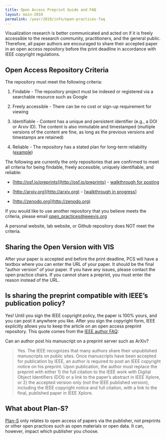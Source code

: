 ```yaml
---
title: Open Access Preprint Guide and FAQ
layout: main-2019
permalink: /year/2019/info/open-practices-faq
---
```


Visualization research is better communicated and acted on if it is freely accessible to the research community, practitioners, and the general public. Therefore, all paper authors are encouraged to share their accepted paper in an open access repository before the print deadline in accordance with IEEE copyright regulations.

## Open Access Repository Criteria

The repository must meet the following criteria:

1.  Findable - The repository project must be indexed or registered via a searchable resource such as Google
    
2.  Freely accessible - There can be no cost or sign-up requirement for viewing
    
3.  Identifiable - Content has a unique and persistent identifier (e.g., a DOI or Arxiv ID). The content is also immutable and timestamped (multiple versions of the content are fine, as long as the previous versions and timestamps are retained)
    
4.  Reliable - The repository has a stated plan for long-term reliability ([example](http://help.osf.io/m/faqs/l/726460-faqs#what-if-you-run-out-of-funding-what-happens-to-my-data))
    

The following are currently the only repositories that are confirmed to meet all criteria for being findable, freely accessible, uniquely identifiable, and reliable:

-   [http://osf.io/preprints](http://osf.io/preprints) - [walkthrough for posting](https://docs.google.com/document/d/1ZsNLXSDZB5MOTj0FGtPNGZ4FKSAGJ4FrtgoMZf4z-xw/edit?usp=sharing)
    
-   [http://arxiv.org](http://arxiv.org) - [[walkthrough in progress](https://docs.google.com/document/d/1oth87A9mnXK_skh1zgplto4W_eXYPZHkY3DN26gWUR4/edit)]
    
-   [http://zenodo.org](http://zenodo.org)
    
If you would like to use another repository that you believe meets the criteria, please email open_practices@ieeevis.org

A personal website, lab website, or Github repository does NOT meet the criteria.

## Sharing the Open Version with VIS

After your paper is accepted and before the print deadline, PCS will have a textbox where you can enter the URL of your paper. It should be the final “author version” of your paper. If you have any issues, please contact the open practice chairs. If you cannot share a preprint, you must enter the reason instead of the URL. 

  

## Is sharing the preprint compatible with IEEE’s publication policy?

Yes! Until you sign the IEEE copyright policy, the paper is 100% yours, and you can post it anywhere you like. After you sign the copyright form, IEEE explicitly allows you to keep the article on an open access preprint repository. This quote comes from the [IEEE author FAQ](https://www.ieee.org/content/dam/ieee-org/ieee/web/org/pubs/author_faq.pdf):

Can an author post his manuscript on a preprint server such as ArXiv?

> Yes. The IEEE recognizes that many authors share their unpublished
> manuscripts on public sites. Once manuscripts have been accepted for
> publication by IEEE, an author is required to post an IEEE copyright
> notice on his preprint. Upon publication, the author must replace the
> preprint with either 1) the full citation to the IEEE work with
> Digital Object Identifiers (DOI) or a link to the paper’s abstract in
> IEEE Xplore, or 2) the accepted version only (not the IEEE published
> version), including the IEEE copyright notice and full citation, with
> a link to the final, published paper in IEEE Xplore.

## What about Plan-S?

[Plan-S](https://www.coalition-s.org/) only relates to open access of papers via the publisher, not preprints or other open practices such as open materials or open data. It can, however, impact which publisher you choose.

